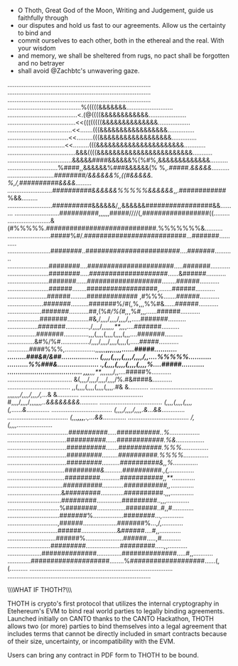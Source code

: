 - O Thoth, Great God of the Moon, Writing and Judgement, guide us faithfully through
- our disputes and hold us fast to our agreements. Allow us the certainty to bind and
- commit ourselves to each other, both in the ethereal and the real. With your wisdom
- and memory, we shall be sheltered from rugs, no pact shall be forgotten and no betrayer
- shall avoid @Zachbtc's unwavering gaze.

................................................................................
................................................................................
................................................................................
.........................................%(((((&&&&&&&..........................
.......................................<.(@((((&&&&&&&&&&&&.....................
......................................<<((((((((&&&&&&&&&&&&&&..................
....................................<<.......(((&&&&&&&&&&&&&&&&&...............
..................................<<.........(((&&&&&&&&&&&&&&&&&&..............
................................<<.........(((&&&&&&&&&&&&&&&&&&&&&&............
......................................&&&((((&&&&&&&&&&&&&&&&&&&&&&&&...........
....................................&&&&&####&&&&&&%(%#%,&&&&&&&&&&&&&..........
............................%####,,&&&&&&%###&&&&&&(%  %,*.#####.&&&&&..........
..........................########/&&&&&&%,((#&&&&&. %,/,##########&&&&.........
.........................##########&&&&&&%%%%%&&&&&&*,,.############%&&.........
.........................##########&&&&&&/*,,*&&&&&&#################&&.........
.........................##########,,,,,,#####////(,#################((.........
........................&(#%%%%%.############################.%%%%%%%&..........
........................#####%#/.##########################...#######...........
........................########..########################....#######...........
.......................########....######################.....#######...........
.......................########.....####################......&######...........
.......................#######......###################........######...........
.......................######........##################,.......######...........
......................######.........############# ,#%%%.......######...........
....................#######..........#######%/#(,%,,,%%#&......######...........
...................#######...........##,(%#*/%(#,,*,%#,,,......######...........
..................#######............#&,/,,,,/,,,,/,,,,/,,.....#######..........
.................#######.............,/,,,,/,,,,*,,,**,,,*,....#######..........
................#######..............,,,(,,,,(,,,,(,,,,(,,,....#######..........
...............&#%/%#................/,,,,/,,,,/,,,,(,,,,(,.....#####...........
............####%%%,.................,,,*,,,**,,,**,,,**,,......#####...........
.........###&#/&##.................. (,,,,(,,,,(,,,,/,,,,/,,....%%%%%...........
..........%%###&.................... .,(,,,,(,,,,(,,,,(,,,,%....#####...........
....................................  ,,,**,,,**,,,*,,,,/,,....#####%...........
....................................  &(,,,,/,,,,/,,,,/,,,,/%.#&####&...........
...................................    ,,(,,,,(,,,,(,,,,(,,,,.#&    &...........
...................................     ,,,*,,,,/,,,,/,,,,/,*...&  &............
...................................      #,,,,/,,,,/,,,,*,,,..&&&&&&&&..........
...................................        (,,,,(,,,,(,,,,(,......&.............
..................................           (,,,,/,,,,/,,,,.&...&&.............
..................................              (,,,**,,,**,.,...&&.............
..................................                   /,(,,,,....................
..................................##########.....###########..%.................
.................................##########......############.%&................
.................................##########.......###########.%%%...............
.................................#########.........##########.%%%%..............
.................................#########..........##########&,,%..............
................................#########&..........##########.,(,..............
................................#########...........###########,,**.............
...............................##########............###########,,*.............
..............................&#########.............##########.,,,.............
..............................#########..............#########..,,,.............
.............................%########................########..#,,#............
.............................#######%.................########...*,*............
............................,######...................#######%...,/,............
............................######....................&######....#,,............
...........................######%.....................######.....,*#...........
........................#########...................#########.....,*,...........
...................##############..............##############.....#,,...........
.............####################........%###################......(,(..........
................................................................................
................................................................................


\\\\\WHAT IF THOTH?\\\\\

THOTH is crypto's first protocol that utilizes the internal cryptography in
Etehereum's EVM to bind real world parties to legally binding agreements.
Launched initially on CANTO thanks to the CANTO Hackathon, THOTH allows two 
(or more) parties to bind themselves into a legal agreement that includes
terms that cannot be directly included in smart contracts because of their
size, uncertainty, or incompatibility with the EVM.

Users can bring any contract in PDF form to THOTH to be bound.  
